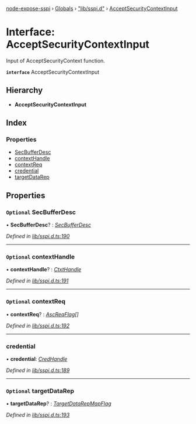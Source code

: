 [node-expose-sspi](../README.md) › [Globals](../globals.md) › ["lib/sspi.d"](../modules/_lib_sspi_d_.md) › [AcceptSecurityContextInput](_lib_sspi_d_.acceptsecuritycontextinput.md)

# Interface: AcceptSecurityContextInput

Input of AcceptSecurityContext function.

**`interface`** AcceptSecurityContextInput

## Hierarchy

* **AcceptSecurityContextInput**

## Index

### Properties

* [SecBufferDesc](_lib_sspi_d_.acceptsecuritycontextinput.md#optional-secbufferdesc)
* [contextHandle](_lib_sspi_d_.acceptsecuritycontextinput.md#optional-contexthandle)
* [contextReq](_lib_sspi_d_.acceptsecuritycontextinput.md#optional-contextreq)
* [credential](_lib_sspi_d_.acceptsecuritycontextinput.md#credential)
* [targetDataRep](_lib_sspi_d_.acceptsecuritycontextinput.md#optional-targetdatarep)

## Properties

### `Optional` SecBufferDesc

• **SecBufferDesc**? : *[SecBufferDesc](_lib_sspi_d_.acceptsecuritycontextinput.md#optional-secbufferdesc)*

*Defined in [lib/sspi.d.ts:190](https://github.com/jlguenego/node-expose-sspi/blob/7ca1305/lib/sspi.d.ts#L190)*

___

### `Optional` contextHandle

• **contextHandle**? : *[CtxtHandle](_lib_sspi_d_.ctxthandle.md)*

*Defined in [lib/sspi.d.ts:191](https://github.com/jlguenego/node-expose-sspi/blob/7ca1305/lib/sspi.d.ts#L191)*

___

### `Optional` contextReq

• **contextReq**? : *[AscReqFlag](../modules/_lib_flags_index_d_.md#ascreqflag)[]*

*Defined in [lib/sspi.d.ts:192](https://github.com/jlguenego/node-expose-sspi/blob/7ca1305/lib/sspi.d.ts#L192)*

___

###  credential

• **credential**: *[CredHandle](_lib_sspi_d_.credhandle.md)*

*Defined in [lib/sspi.d.ts:189](https://github.com/jlguenego/node-expose-sspi/blob/7ca1305/lib/sspi.d.ts#L189)*

___

### `Optional` targetDataRep

• **targetDataRep**? : *[TargetDataRepMapFlag](../modules/_lib_flags_index_d_.md#targetdatarepmapflag)*

*Defined in [lib/sspi.d.ts:193](https://github.com/jlguenego/node-expose-sspi/blob/7ca1305/lib/sspi.d.ts#L193)*
